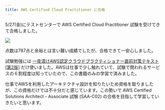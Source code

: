 ```yaml
---
title: AWS Certified Cloud Practitioner に合格
---
```

5/27(金)にテストセンターで AWS Certified Cloud Practitioner 試験を受けてきて合格しました。

![](https://lh6.googleusercontent.com/YBp2KImr9gE_F28n5dkVY11BPZN5AEUfFfCkk3X1h3K0sqryTlghuIWT9mWOJyK3_4GvfAiD6dC70tOJZtoic8uS5KhRX5XOwVqzwengnYUwQrZAnuOd2koss1kGbS-2EBTnpwZvFq8gSB8_3OMKPg)

点数は787点と余裕とは言い難い成績でしたが、合格できて一安心しました。

試験勉強には [一夜漬けAWS認定クラウドプラクティショナー直前対策テキスト\[第2版\]](https://www.amazon.co.jp/dp/4798067156) だけ使いました。AWSは仕事で少し触れていて、試験で問われるサービスの６割程度は知っていたので、この書籍のみの学習で済みました。

仕事でAWSを利用したアーキテクチャ設計を知りたいため資格を取りましたが、この資格だけでは不十分だと感じています。この勢いで AWS Certified Solutions Architect - Associate 試験 (SAA-C02) の合格を目指して学習していきたいと思います。
